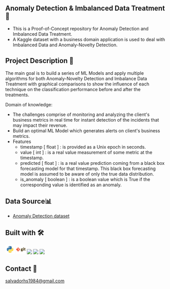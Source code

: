 ## Anomaly Detection & Imbalanced Data Treatment 🚨
* This is a Proof-of-Concept repository for Anomaly Detection and Imbalanced Data Treatment.
* A Kaggle dataset with a business domain application is used to deal with Imbalanced Data and Anomaly-Novelty Detection.  

## Project Description 📑
The main goal is to build a series of ML Models and apply multiple algorithms for both Anomaly-Novelty Detection and Imbalance Data Treatment with graphical comparisons to show the influence of each technique on the classification performance before and after the treatments. 

Domain of knowledge:
- The challenges comprise of monitoring and analyzing the client's business metrics in real time for instant detection of the incidents that may impact their revenue.
- Build an optimal ML Model which generates alerts on client's business metrics.
- Features
  - timestamp [ float ] : is provided as a Unix epoch in seconds.
  - value [ int ] : is a real value measurement of some metric at the timestamp.
  - predicted [ float ] : is a real value prediction coming from a black box forecasting model for that timestamp. This black box forecasting model is assumed to be aware of only the true data distribution.
  - is_anomaly [ boolean ] : is a boolean value which is True if the corresponding value is identified as an anomaly.

## Data Source📊
- [Anomaly Detection dataset ](https://www.kaggle.com/c/anomaly-detection) 

## Built with 🛠️
<code><img height="30" src="https://raw.githubusercontent.com/github/explore/80688e429a7d4ef2fca1e82350fe8e3517d3494d/topics/python/python.png"></code>
<code><img height="30" src="https://raw.githubusercontent.com/github/explore/80688e429a7d4ef2fca1e82350fe8e3517d3494d/topics/git/git.png"></code>
<code><img height="30" src="https://raw.githubusercontent.com/numpy/numpy/7e7f4adab814b223f7f917369a72757cd28b10cb/branding/icons/numpylogo.svg"></code>
<code><img height="30" src="https://raw.githubusercontent.com/pandas-dev/pandas/761bceb77d44aa63b71dda43ca46e8fd4b9d7422/web/pandas/static/img/pandas.svg"></code>
<code><img height="30" src="https://matplotlib.org/_static/logo2.svg"></code>
</code>

## Contact 📧
salvadorhs1984@gmail.com 

